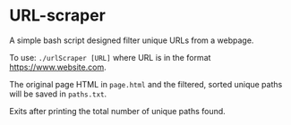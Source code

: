 # URL-scraper

A simple bash script designed filter unique URLs from a webpage.

To use: `./urlScraper [URL]` where URL is in the format https://www.website.com.

The original page HTML in `page.html` and the filtered, sorted unique paths will be saved in `paths.txt`.

Exits after printing the total number of unique paths found.
